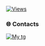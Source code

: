 [![Views](https://komarev.com/ghpvc/?username=snipear&label=Profile%20views&color=202055&style=for-the-badge)](https://github.com/snipear)
### 🌐 Contacts
[![My tg](https://img.shields.io/badge/-MyTG-090909?style=for-the-badge&logo=telegram)](https://t.me/rancked)
